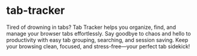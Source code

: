 # tab-tracker
Tired of drowning in tabs? Tab Tracker helps you organize, find, and manage your browser tabs effortlessly. Say goodbye to chaos and hello to productivity with easy tab grouping, searching, and session saving. Keep your browsing clean, focused, and stress-free—your perfect tab sidekick!
